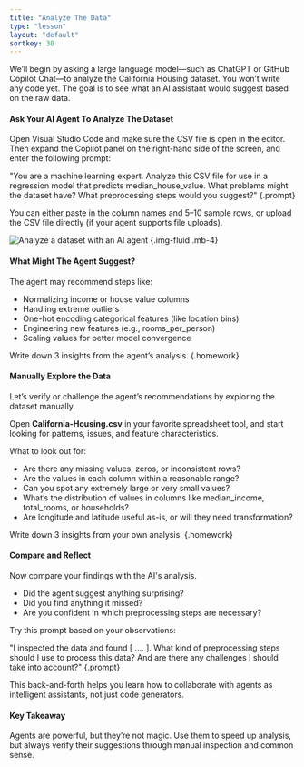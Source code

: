 ```yaml
---
title: "Analyze The Data"
type: "lesson"
layout: "default"
sortkey: 30
---
```


We’ll begin by asking a large language model—such as ChatGPT or GitHub Copilot Chat—to analyze the California Housing dataset. You won’t write any code yet. The goal is to see what an AI assistant would suggest based on the raw data.

#### Ask Your AI Agent To Analyze The Dataset

Open Visual Studio Code and make sure the CSV file is open in the editor. Then expand the Copilot panel on the right-hand side of the screen, and enter the following prompt:

"You are a machine learning expert. Analyze this CSV file for use in a regression model that predicts median_house_value. What problems might the dataset have? What preprocessing steps would you suggest?"
{.prompt}

You can either paste in the column names and 5–10 sample rows, or upload the CSV file directly (if your agent supports file uploads).

![Analyze a dataset with an AI agent](../img/analyze.jpg)
{.img-fluid .mb-4}

#### What Might The Agent Suggest?

The agent may recommend steps like:

-    Normalizing income or house value columns
-    Handling extreme outliers
-    One-hot encoding categorical features (like location bins)
-    Engineering new features (e.g., rooms_per_person)
-    Scaling values for better model convergence

Write down 3 insights from the agent’s analysis.
{.homework}

#### Manually Explore the Data

Let’s verify or challenge the agent’s recommendations by exploring the dataset manually.

Open **California-Housing.csv** in your favorite spreadsheet tool, and start looking for patterns, issues, and feature characteristics.

What to look out for:

-    Are there any missing values, zeros, or inconsistent rows?
-    Are the values in each column within a reasonable range?
-    Can you spot any extremely large or very small values?
-    What’s the distribution of values in columns like median_income, total_rooms, or households?
-    Are longitude and latitude useful as-is, or will they need transformation?

Write down 3 insights from your own analysis.
{.homework}

#### Compare and Reflect

Now compare your findings with the AI's analysis.

-    Did the agent suggest anything surprising?
-    Did you find anything it missed?
-    Are you confident in which preprocessing steps are necessary?

Try this prompt based on your observations:

"I inspected the data and found [ .... ]. What kind of preprocessing steps should I use to process this data? And are there any challenges I should take into account?"
{.prompt}

This back-and-forth helps you learn how to collaborate with agents as intelligent assistants, not just code generators.

#### Key Takeaway

Agents are powerful, but they’re not magic. Use them to speed up analysis, but always verify their suggestions through manual inspection and common sense.

